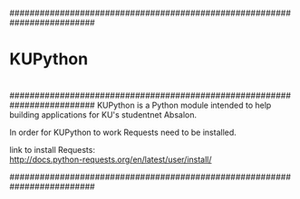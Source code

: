 #########################################################################
#                                                                       #
#   KUPython                                                            #
#                                                                       #
#########################################################################
KUPython is a Python module intended to help building applications 
for KU's studentnet Absalon.

In order for KUPython to work Requests need to be installed.

link to install Requests:                                           
<http://docs.python-requests.org/en/latest/user/install/>

#########################################################################
